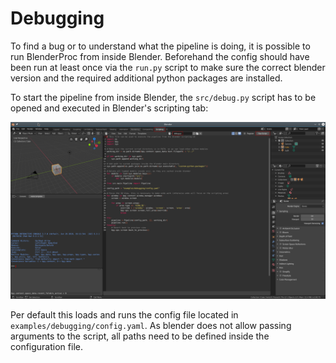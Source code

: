 # Debugging

To find a bug or to understand what the pipeline is doing, it is possible to run BlenderProc from inside Blender.
Beforehand the config should have been run at least once via the `run.py` script to make sure the correct blender version and the required additional python packages are installed.


To start the pipeline from inside Blender, the `src/debug.py` script has to be opened and executed in Blender's scripting tab:

![](blender.png)

Per default this loads and runs the config file located in `examples/debugging/config.yaml`.
As blender does not allow passing arguments to the script, all paths need to be defined inside the configuration file. 